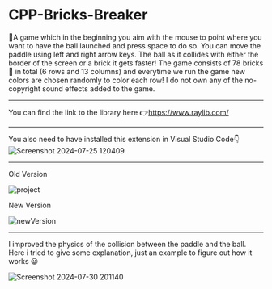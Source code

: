 # CPP-Bricks-Breaker

🚀A game which in the beginning you aim with the mouse to point where you want to have the ball launched and press space to do so.
You can move the paddle using left and right arrow keys. The ball as it collides with either the border of the screen or a brick it gets faster!
The game consists of 78 bricks🧱 in total (6 rows and 13 columns) and everytime we run the game new colors are chosen randomly to color each row!
I do not own any of the no-copyright sound effects added to the game.

---

You can find the link to the library here 👉https://www.raylib.com/

---

You also need to have installed this extension in Visual Studio Code👇
![Screenshot 2024-07-25 120409](https://github.com/user-attachments/assets/e067633d-dc1c-4421-ab11-9feae6d8c87a)

---

Old Version

![project](https://github.com/user-attachments/assets/66bcd76b-bcb4-46d6-9665-74a1b6dc8ce9)

New Version

![newVersion](https://github.com/user-attachments/assets/50bcbeb5-87db-4101-85eb-044a06b685b2)

---

I improved the physics of the collision between the paddle and the ball. Here i tried to give some explanation, just an example to figure out how it works 😀

![Screenshot 2024-07-30 201140](https://github.com/user-attachments/assets/02c13cac-12fb-4356-8779-419aae79c174)
